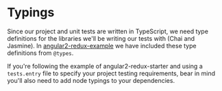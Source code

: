 # Typings
Since our project and unit tests are written in TypeScript, we need type definitions for the libraries we'll be writing our tests with (Chai and Jasmine). In [angular2-redux-example](https://github.com/rangle/angular2-redux-example) we have included these type definitions from `@types`. 

If you're following the example of angular2-redux-starter and using a `tests.entry` file to specify your project testing requirements, bear in mind you'll also need to add node typings to your dependencies.
